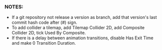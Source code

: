 ### NOTES:

- If a git repository not release a version as branch, add that version's last commit hash code after (#) sign.
- To add collider a tilemap, add Tilemap Collider 2D, add Composite Collider 2D, tick Used By Composite.
- If there is a delay between animation transitions, disable Has Exit Time and make 0 Transition Duration.
